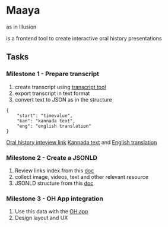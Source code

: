 # Maaya
as in Illusion

is a frontend tool to create interactive oral history presentations

## Tasks
### Milestone 1 - Prepare transcript
1. create transcript using [transcript tool](http://transcribe.test.openrun.net/)
2. export transcript in text format
3. convert text to JSON as in the structure 
```
{
	"start": "timevalue",
	"kan": "kannada text",
	"eng": "english translation"
}
```
[Oral history inteview link](http://team.servelots.com/my/pradeep/chaluvaraju/HampiGirijaKalyanaStorybyCraju.mp3)
[Kannada text](http://gk.chaha.in/#gk-kannada) and [English translation](https://docs.google.com/document/d/1hKJPsB1KE3sJ4HOM2F3GW5-_Obb4so3vQYm9i3K1ElU/edit)

### Milestone 2 - Create a JSONLD 
1. Review links index from this [doc](https://docs.google.com/document/d/1SpQhOALzCGvAGutavnIZ5F4UnwEK0Ix60miHr6ux-V4/edit)
2. collect image, videos, text and other relevant resource 
3. JSONLD structure from this [doc](https://docs.google.com/document/d/1EqombmFP43xpcXPqHfmafJctsns5FcXfQdYK_RKUR9w/edit)

### Milestone 3 - OH App integration
1. Use this data with the [OH app](https://github.com/janastu/ncbs-oral-history)
2. Design layout and UX